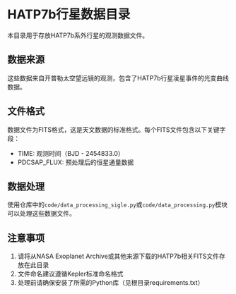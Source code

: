 # HATP7b行星数据目录

本目录用于存放HATP7b系外行星的观测数据文件。

## 数据来源

这些数据来自开普勒太空望远镜的观测，包含了HATP7b行星凌星事件的光变曲线数据。

## 文件格式

数据文件为FITS格式，这是天文数据的标准格式。每个FITS文件包含以下关键字段：
- TIME: 观测时间（BJD - 2454833.0）
- PDCSAP_FLUX: 预处理后的恒星通量数据

## 数据处理

使用仓库中的`code/data_processing_sigle.py`或`code/data_processing.py`模块可以处理这些数据文件。

## 注意事项

1. 请将从NASA Exoplanet Archive或其他来源下载的HATP7b相关FITS文件存放在此目录
2. 文件命名建议遵循Kepler标准命名格式
3. 处理前请确保安装了所需的Python库（见根目录requirements.txt）
